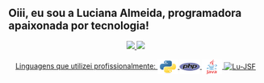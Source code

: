 ## Oiii, eu sou a Luciana Almeida, programadora apaixonada por tecnologia!
<div align="center">
  <a href="https://github.com/lualmeidasouza">  
  <img height="180em" src="https://github-readme-stats.vercel.app/api?username=lualmeidasouza&show_icons=true&theme=dracula&include_all_commits=true&count_private=true"/>
  <img height="180em" src="https://github-readme-stats.vercel.app/api/top-langs/?username=lualmeidasouza&layout=compact&langs_count=7&theme=dracula"/>    
<div>

<div style="display: inline_block"><br>
  Linguagens que utilizei profissionalmente:
  <img align="center" alt="Lu-Python" height="30" width="40" src="https://github.com/devicons/devicon/blob/master/icons/python/python-original.svg">
  <img align="center" alt="Lu-Php" height="30" width="40" src="https://github.com/devicons/devicon/blob/master/icons/php/php-original.svg">
  <img align="center" alt="Lu-Java" height="30" width="40" src="https://github.com/devicons/devicon/blob/master/icons/java/java-original-wordmark.svg">
  <img align="center" alt="Lu-JSF" height="30" width="40" src="
  <img align="center" alt="Lu-ColdFusion" height="30" width="40" src="
  <img align="center" alt="Lu-ASP" height="30" width="40" src="
  <img align="center" alt="Lu-VisualBasic" height="30" width="40" src="
  <img align="center" alt="Lu-VBA" height="30" width="40" src="
  <img align="center" alt="Lu-Dbase" height="30" width="40" src="

  Linguagens que utilizei no meio acadêmico:
  <img align="center" alt="Lu-Clipper" height="30" width="40" src="
  <img align="center" alt="Lu-Cobol" height="30" width="40" src="
</div>
  
  ##
 
<div>   
  
  ![Snake animation](https://github.com/lualmeidasouza/lualmeidasouza/blob/output/github-contribution-grid-snake.svg) 

</div>
